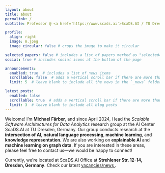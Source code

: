 ```yaml
---
layout: about
title: about
permalink: /
subtitle: Professor @ <a href='https://www.scads.ai'>ScaDS.AI / TU Dresden</a>. 

profile:
  align: right
  image: m.jpeg
  image_circular: false # crops the image to make it circular

selected_papers: false # includes a list of papers marked as "selected={true}"
social: true # includes social icons at the bottom of the page

announcements:
  enabled: true  # includes a list of news items
  scrollable: false  # adds a vertical scroll bar if there are more than 3 news items
  limit: 5  # leave blank to include all the news in the `_news` folder

latest_posts:
  enabled: false
  scrollable: true  # adds a vertical scroll bar if there are more than 3 new posts
  limit: 3  # leave blank to include all blog posts
---
```


Welcome! I’m **Michael Färber**, and since April 2024, I lead the _Scalable Software Architectures for Data Analytics_ research group at the AI Center ScaDS.AI at TU Dresden, Germany. Our group conducts research at the **intersection of AI, natural language processing, machine learning**, and **knowledge representation**. We are also working on **explainable AI** and **machine learning on graph data**. If you are interested in these areas, please feel free to contact us—we would be happy to connect! 

Currently, we're located at ScaDS.AI Office at **Strehlener Str. 12-14, Dresden, Germany**. Check our latest <a href='https://faerber-lab.github.io/news/'>vacancies/news </a>.
